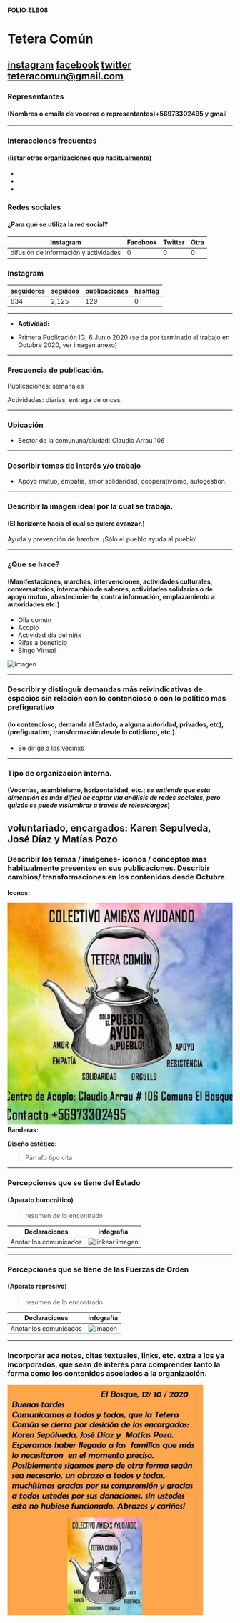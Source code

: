 #### FOLIO:ELB08
# Tetera Común 

[instagram](https://www.instagram.com/p/CBHUxkPHhm9/)
[facebook]()
[twitter]()
<teteracomun@gmail.com>
---

### Representantes
#### (Nombres o emails de voceros o representantes)+56973302495 y gmail

---
### Interacciones frecuentes
#### (listar otras organizaciones que habitualmente)
* 
* 
*


### Redes sociales
#### ¿Para qué se utiliza la red social?
| Instagram | Facebook | Twitter | Otra 
|---|---|---|---|
|difusión de información y actividades|0|0| 0|

### **Instagram**
| seguidores | seguidos | publicaciones | hashtag 
|---|---|---|---|
|834|2,125|129| 0

---

* **Actividad:**   

* Primera Publicación IG; 6 Junio 2020 (se da por terminado el trabajo en Octubre 2020, ver imagen anexo)

---
### Frecuencia de publicación.

Publicaciones: semanales

Actividades: diarias, entrega de onces. 

---
### Ubicación
* Sector de la comununa/ciudad: Claudio Arrau 106
---
### Describir temas de interés y/o trabajo
* Apoyo mutuo, empatía, amor solidaridad,  cooperativismo, autogestión. 
---
### Describir la imagen ideal por la cual se trabaja.
#### (El horizonte hacia el cual se quiere avanzar.)
Ayuda y prevención de hambre. ¡Sólo el pueblo ayuda al pueblo!

---
### ¿Que se hace?
#### (Manifestaciones, marchas, intervenciones, actividades culturales, conversatorios, intercambio de saberes, actividades solidarias o de apoyo mutuo, abastecimiento, contra información, emplazamiento a autoridades etc.)
* Olla común 
* Acopio 
* Actividad día del niñx 
* Rifas a beneficio
* Bingo Virtual 

![imagen](niñxtetera.png)

---
### Describir y distinguir demandas más reivindicativas de espacios sin relación con lo contencioso o con lo político mas prefigurativo
#### (lo contencioso; demanda al Estado, a alguna autoridad, privados, etc), (prefigurativo, transformación desde lo cotidiano, etc.).
* Se dirige a los vecinxs
---
### Tipo de organización interna.
#### (Vocerías, asambleísmo, horizontalidad, etc.; *se entiende que esta dimensión es más difícil de captar vía análisis de redes sociales, pero quizás se puede vislumbrar a través de roles/cargos*)
voluntariado, encargados: Karen Sepulveda, José Díaz y Matías Pozo
---
### Describir los temas / imágenes- iconos / conceptos mas habitualmente presentes en sus publicaciones. Describir cambios/ transformaciones en los contenidos desde Octubre.

**Iconos:**

![imagen](tetera.png)
**Banderas:**

**Diseño estético:**

> Párrafo tipo cita 

---
### Percepciones que se tiene del Estado
#### (Aparato burocrático)
> resumen de lo encontrado

| Declaraciones | infografía | 
|---|---|
|Anotar los comunicados | ![linkear imagen]() |

---
### Percepciones que se tiene de las Fuerzas de Orden
#### (Aparato represivo)
> resumen de lo encontrado

| Declaraciones | infografía | 
|---|---|
|Anotar los comunicados | ![imagen]() |


---
### Incorporar aca notas, citas textuales, links, etc. extra a los ya incorporados, que sean de interés para comprender tanto la forma como los contenidos asociados a la organización.

![imagen](fintetera.png) 